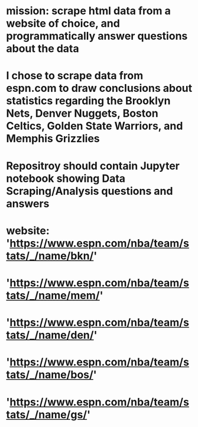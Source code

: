 #  mission: scrape html data from a website of choice, and programmatically answer questions about the data
#  I chose to scrape data from espn.com to draw conclusions about statistics regarding the Brooklyn Nets, Denver Nuggets, Boston Celtics, Golden State Warriors, and Memphis Grizzlies

#  Repositroy should contain Jupyter notebook showing Data Scraping/Analysis questions and answers

#  website:  'https://www.espn.com/nba/team/stats/_/name/bkn/'
#            'https://www.espn.com/nba/team/stats/_/name/mem/'
#            'https://www.espn.com/nba/team/stats/_/name/den/'
#            'https://www.espn.com/nba/team/stats/_/name/bos/'
#            'https://www.espn.com/nba/team/stats/_/name/gs/'
